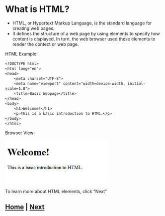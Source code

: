 # What is HTML?
- HTML, or Hypertext Markup Language, is the standard language for creating web pages.
- It defines the structure of a web page by using elements to specify how content is displayed. In turn, the web browser used these elements to render the contect or web page.

HTML Example: 
```
<!DOCTYPE html>
<html lang="en">
<head>
    <meta charset="UTF-8">
    <meta name="viewport" content="width=device-width, initial-scale=1.0">
    <title>Basic Webpage</title>
</head>
<body>
    <h1>Welcome!</h1>
    <p>This is a basic introduction to HTML.</p>
</body>
</html>
```
Browser View:

![](/Screenshot_1.png)

To learn more about HTML elements, click "Next"

## [Home](README.md) |  [Next](Elements.md)
